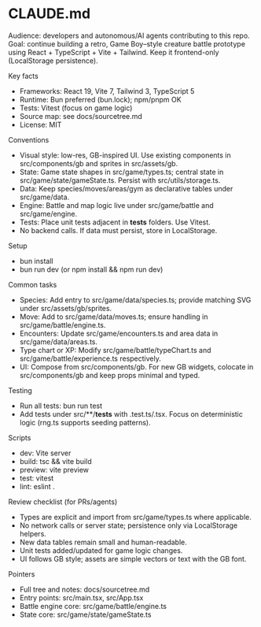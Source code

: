 # CLAUDE.md

Audience: developers and autonomous/AI agents contributing to this repo.
Goal: continue building a retro, Game Boy–style creature battle prototype using React + TypeScript + Vite + Tailwind. Keep it frontend-only (LocalStorage persistence).

Key facts
- Frameworks: React 19, Vite 7, Tailwind 3, TypeScript 5
- Runtime: Bun preferred (bun.lock); npm/pnpm OK
- Tests: Vitest (focus on game logic)
- Source map: see docs/sourcetree.md
- License: MIT

Conventions
- Visual style: low-res, GB-inspired UI. Use existing components in src/components/gb and sprites in src/assets/gb.
- State: Game state shapes in src/game/types.ts; central state in src/game/state/gameState.ts. Persist with src/utils/storage.ts.
- Data: Keep species/moves/areas/gym as declarative tables under src/game/data.
- Engine: Battle and map logic live under src/game/battle and src/game/engine.
- Tests: Place unit tests adjacent in __tests__ folders. Use Vitest.
- No backend calls. If data must persist, store in LocalStorage.

Setup
- bun install
- bun run dev (or npm install && npm run dev)

Common tasks
- Species: Add entry to src/game/data/species.ts; provide matching SVG under src/assets/gb/sprites.
- Move: Add to src/game/data/moves.ts; ensure handling in src/game/battle/engine.ts.
- Encounters: Update src/game/encounters.ts and area data in src/game/data/areas.ts.
- Type chart or XP: Modify src/game/battle/typeChart.ts and src/game/battle/experience.ts respectively.
- UI: Compose from src/components/gb. For new GB widgets, colocate in src/components/gb and keep props minimal and typed.

Testing
- Run all tests: bun run test
- Add tests under src/**/__tests__ with .test.ts/.tsx. Focus on deterministic logic (rng.ts supports seeding patterns).

Scripts
- dev: Vite server
- build: tsc && vite build
- preview: vite preview
- test: vitest
- lint: eslint .

Review checklist (for PRs/agents)
- Types are explicit and import from src/game/types.ts where applicable.
- No network calls or server state; persistence only via LocalStorage helpers.
- New data tables remain small and human-readable.
- Unit tests added/updated for game logic changes.
- UI follows GB style; assets are simple vectors or text with the GB font.

Pointers
- Full tree and notes: docs/sourcetree.md
- Entry points: src/main.tsx, src/App.tsx
- Battle engine core: src/game/battle/engine.ts
- State core: src/game/state/gameState.ts

